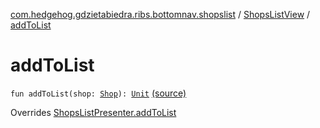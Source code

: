 [com.hedgehog.gdzietabiedra.ribs.bottomnav.shopslist](../index.md) / [ShopsListView](index.md) / [addToList](./add-to-list.md)

# addToList

`fun addToList(shop: `[`Shop`](../../com.hedgehog.gdzietabiedra.domain/-shop/index.md)`): `[`Unit`](https://kotlinlang.org/api/latest/jvm/stdlib/kotlin/-unit/index.html) [(source)](https://github.com/asvid/GdzieTaBiedra/tree/master/app/src/main/java/com/hedgehog/gdzietabiedra/ribs/bottomnav/shopslist/ShopsListView.kt#L26)

Overrides [ShopsListPresenter.addToList](../-shops-list-interactor/-shops-list-presenter/add-to-list.md)

